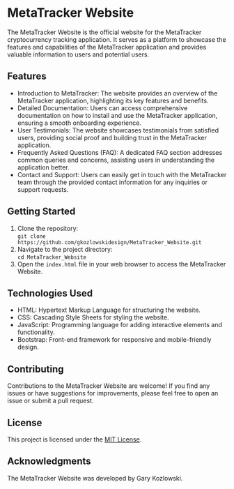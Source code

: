<body>
  <h1>MetaTracker Website</h1>

  <p>The MetaTracker Website is the official website for the MetaTracker cryptocurrency tracking application. It serves as a platform to showcase the features and capabilities of the MetaTracker application and provides valuable information to users and potential users.</p>

  <h2>Features</h2>
  <ul>
    <li>Introduction to MetaTracker: The website provides an overview of the MetaTracker application, highlighting its key features and benefits.</li>
    <li>Detailed Documentation: Users can access comprehensive documentation on how to install and use the MetaTracker application, ensuring a smooth onboarding experience.</li>
    <li>User Testimonials: The website showcases testimonials from satisfied users, providing social proof and building trust in the MetaTracker application.</li>
    <li>Frequently Asked Questions (FAQ): A dedicated FAQ section addresses common queries and concerns, assisting users in understanding the application better.</li>
    <li>Contact and Support: Users can easily get in touch with the MetaTracker team through the provided contact information for any inquiries or support requests.</li>
  </ul>

  <h2>Getting Started</h2>
  <ol>
    <li>Clone the repository:<br><code>git clone https://github.com/gkozlowskidesign/MetaTracker_Website.git</code></li>
    <li>Navigate to the project directory:<br><code>cd MetaTracker_Website</code></li>
    <li>Open the <code>index.html</code> file in your web browser to access the MetaTracker Website.</li>
  </ol>

  <h2>Technologies Used</h2>
  <ul>
    <li>HTML: Hypertext Markup Language for structuring the website.</li>
    <li>CSS: Cascading Style Sheets for styling the website.</li>
    <li>JavaScript: Programming language for adding interactive elements and functionality.</li>
    <li>Bootstrap: Front-end framework for responsive and mobile-friendly design.</li>
  </ul>

  <h2>Contributing</h2>
  <p>Contributions to the MetaTracker Website are welcome! If you find any issues or have suggestions for improvements, please feel free to open an issue or submit a pull request.</p>

  <h2>License</h2>
  <p>This project is licensed under the <a href="LICENSE">MIT License</a>.</p>

  <h2>Acknowledgments</h2>
  <p>The MetaTracker Website was developed by Gary Kozlowski.</p>
</body>

